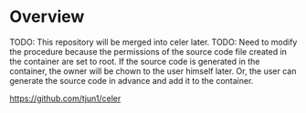 # Overview
TODO: This repository will be merged into celer later.
TODO: Need to modify the procedure because the permissions of the source code file created in the container are set to root. If the source code is generated in the container, the owner will be chown to the user himself later. Or, the user can generate the source code in advance and add it to the container.

https://github.com/tjun1/celer
